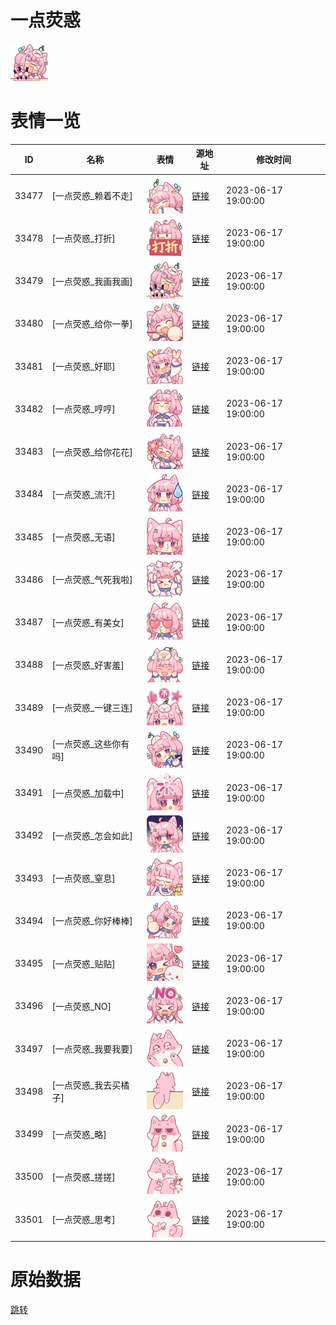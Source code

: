 # 一点荧惑

<img src="./cover.png" height="60" alt="cover" />

# 表情一览

|ID|名称|表情|源地址|修改时间|
|----|----|----|----|----|
|33477|[一点荧惑_赖着不走]|<img src="./pic/033477_%5B一点荧惑_赖着不走%5D.png" height="60" alt="赖着不走"/>|[链接](https://i0.hdslb.com/bfs/garb/cf3518d9bb01070adb3a05d647ff49c46c2ad27b.png)|2023-06-17 19:00:00|
|33478|[一点荧惑_打折]|<img src="./pic/033478_%5B一点荧惑_打折%5D.png" height="60" alt="打折"/>|[链接](https://i0.hdslb.com/bfs/garb/870acf3c63ea772c5bb5ff9e24157ab191201111.png)|2023-06-17 19:00:00|
|33479|[一点荧惑_我画我画]|<img src="./pic/033479_%5B一点荧惑_我画我画%5D.png" height="60" alt="我画我画"/>|[链接](https://i0.hdslb.com/bfs/garb/bf5462c46a17478872560b58a7df01757b80591c.png)|2023-06-17 19:00:00|
|33480|[一点荧惑_给你一拳]|<img src="./pic/033480_%5B一点荧惑_给你一拳%5D.png" height="60" alt="给你一拳"/>|[链接](https://i0.hdslb.com/bfs/garb/9eb00b78c68cfca7ce761a6bb3b9162f3897c37a.png)|2023-06-17 19:00:00|
|33481|[一点荧惑_好耶]|<img src="./pic/033481_%5B一点荧惑_好耶%5D.png" height="60" alt="好耶"/>|[链接](https://i0.hdslb.com/bfs/garb/6ab4a53fad617e59f3935af7b32793a54d4169dc.png)|2023-06-17 19:00:00|
|33482|[一点荧惑_哼哼]|<img src="./pic/033482_%5B一点荧惑_哼哼%5D.png" height="60" alt="哼哼"/>|[链接](https://i0.hdslb.com/bfs/garb/a2b02ba3f591ec2220d04c8d5c5013b3c3864fce.png)|2023-06-17 19:00:00|
|33483|[一点荧惑_给你花花]|<img src="./pic/033483_%5B一点荧惑_给你花花%5D.png" height="60" alt="给你花花"/>|[链接](https://i0.hdslb.com/bfs/garb/2443c527b7d6c4363dcc93ca49689cbef66d9635.png)|2023-06-17 19:00:00|
|33484|[一点荧惑_流汗]|<img src="./pic/033484_%5B一点荧惑_流汗%5D.png" height="60" alt="流汗"/>|[链接](https://i0.hdslb.com/bfs/garb/6a38e56b9e859957b602c96ce2b939166524dc65.png)|2023-06-17 19:00:00|
|33485|[一点荧惑_无语]|<img src="./pic/033485_%5B一点荧惑_无语%5D.png" height="60" alt="无语"/>|[链接](https://i0.hdslb.com/bfs/garb/dd2e86e9e43537d1d6729c31752dfb5980de1b47.png)|2023-06-17 19:00:00|
|33486|[一点荧惑_气死我啦]|<img src="./pic/033486_%5B一点荧惑_气死我啦%5D.png" height="60" alt="气死我啦"/>|[链接](https://i0.hdslb.com/bfs/garb/2c4c032758819abc97f3702d54a5f4ab33a9347a.png)|2023-06-17 19:00:00|
|33487|[一点荧惑_有美女]|<img src="./pic/033487_%5B一点荧惑_有美女%5D.png" height="60" alt="有美女"/>|[链接](https://i0.hdslb.com/bfs/garb/3d9628c029f8ea36e857eec6d25e0ff0674b6b7b.png)|2023-06-17 19:00:00|
|33488|[一点荧惑_好害羞]|<img src="./pic/033488_%5B一点荧惑_好害羞%5D.png" height="60" alt="好害羞"/>|[链接](https://i0.hdslb.com/bfs/garb/febc39f97529ca5f1c5bae9a02e3b2a5776a7572.png)|2023-06-17 19:00:00|
|33489|[一点荧惑_一键三连]|<img src="./pic/033489_%5B一点荧惑_一键三连%5D.png" height="60" alt="一键三连"/>|[链接](https://i0.hdslb.com/bfs/garb/27729a520b51b1b8460e5177dffeaa3a27b73da7.png)|2023-06-17 19:00:00|
|33490|[一点荧惑_这些你有吗]|<img src="./pic/033490_%5B一点荧惑_这些你有吗%5D.png" height="60" alt="这些你有吗"/>|[链接](https://i0.hdslb.com/bfs/garb/85beb56846e9d0f214d18a22f0ec92c723e09ee5.png)|2023-06-17 19:00:00|
|33491|[一点荧惑_加载中]|<img src="./pic/033491_%5B一点荧惑_加载中%5D.png" height="60" alt="加载中"/>|[链接](https://i0.hdslb.com/bfs/garb/24821597eb5061a739a7cfe546074d4456d98049.png)|2023-06-17 19:00:00|
|33492|[一点荧惑_怎会如此]|<img src="./pic/033492_%5B一点荧惑_怎会如此%5D.png" height="60" alt="怎会如此"/>|[链接](https://i0.hdslb.com/bfs/garb/5164bfd21d1433d87b6f1d736ed0bf1528b7d476.png)|2023-06-17 19:00:00|
|33493|[一点荧惑_窒息]|<img src="./pic/033493_%5B一点荧惑_窒息%5D.png" height="60" alt="窒息"/>|[链接](https://i0.hdslb.com/bfs/garb/3f0f0b88761dc303200d5f2dd100295b2f79ebf3.png)|2023-06-17 19:00:00|
|33494|[一点荧惑_你好棒棒]|<img src="./pic/033494_%5B一点荧惑_你好棒棒%5D.png" height="60" alt="你好棒棒"/>|[链接](https://i0.hdslb.com/bfs/garb/d7c82476a7027c7f16fb8e2b30765c794a2ffe6a.png)|2023-06-17 19:00:00|
|33495|[一点荧惑_贴贴]|<img src="./pic/033495_%5B一点荧惑_贴贴%5D.png" height="60" alt="贴贴"/>|[链接](https://i0.hdslb.com/bfs/garb/a2dfcf19573cd30a54b578f8559c859cba521be8.png)|2023-06-17 19:00:00|
|33496|[一点荧惑_NO]|<img src="./pic/033496_%5B一点荧惑_NO%5D.png" height="60" alt="NO"/>|[链接](https://i0.hdslb.com/bfs/garb/968843893a1b9f8ec5acc85b2e2b7f86aa83c953.png)|2023-06-17 19:00:00|
|33497|[一点荧惑_我要我要]|<img src="./pic/033497_%5B一点荧惑_我要我要%5D.png" height="60" alt="我要我要"/>|[链接](https://i0.hdslb.com/bfs/garb/622616a21edba4547f96878ae45c2917bef068e1.png)|2023-06-17 19:00:00|
|33498|[一点荧惑_我去买橘子]|<img src="./pic/033498_%5B一点荧惑_我去买橘子%5D.png" height="60" alt="我去买橘子"/>|[链接](https://i0.hdslb.com/bfs/garb/7a9803314c38025500652be5fe0e8b4f7f523904.png)|2023-06-17 19:00:00|
|33499|[一点荧惑_略]|<img src="./pic/033499_%5B一点荧惑_略%5D.png" height="60" alt="略"/>|[链接](https://i0.hdslb.com/bfs/garb/0e337774837bf32d3a37c9ac7e02600f49ea62f5.png)|2023-06-17 19:00:00|
|33500|[一点荧惑_搓搓]|<img src="./pic/033500_%5B一点荧惑_搓搓%5D.png" height="60" alt="搓搓"/>|[链接](https://i0.hdslb.com/bfs/garb/e261b67a4be0734fe13c9864b6fac8f8b35f7a60.png)|2023-06-17 19:00:00|
|33501|[一点荧惑_思考]|<img src="./pic/033501_%5B一点荧惑_思考%5D.png" height="60" alt="思考"/>|[链接](https://i0.hdslb.com/bfs/garb/b485d412d47200f1c1da62312df4e91f5c0236ce.png)|2023-06-17 19:00:00|

# 原始数据

[跳转](./raw.json)

